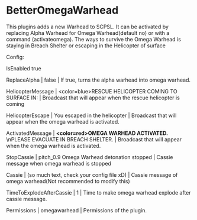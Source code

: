 # BetterOmegaWarhead

This plugins adds a new Warhead to SCPSL. It can be activated by replacing Alpha Warhead for Omega Warhead(default no) or with a command (activateomega). 
The ways to survive the Omega Warhead is staying in Breach Shelter or escaping in the Helicopter of surface


Config:

IsEnabled  true 

ReplaceAlpha | false | If true, turns the alpha warhead into omega warhead.

HelicopterMessage | <color=blue>RESCUE HELICOPTER COMING TO SURFACE IN:</color> | Broadcast that will appear when the rescue helicopter is coming

HelicopterEscape | You escaped in the helicopter | Broadcast that will appear when the omega warhead is activated.

ActivatedMessage | <b><color=red>OMEGA WARHEAD ACTIVATED.</color></b> \nPLEASE EVACUATE IN BREACH SHELTER. | Broadcast that will appear when the omega warhead is activated.

StopCassie | pitch_0.9 Omega Warhead detonation stopped | Cassie message when omega warhead is stopped

Cassie | (so much text, check your config file xD) | Cassie message of omega warhead(Not recommended to modify this)

TimeToExplodeAfterCassie | 1 | Time to make omega warhead explode after cassie message.

Permissions | omegawarhead | Permissions of the plugin.
